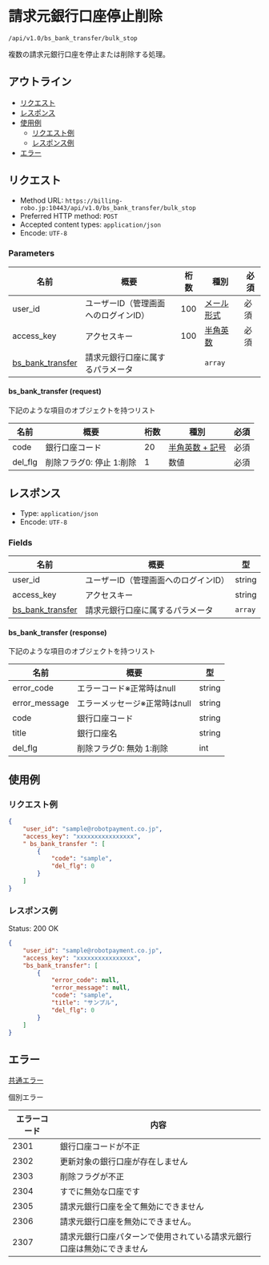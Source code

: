 # 請求元銀行口座停止削除

`/api/v1.0/bs_bank_transfer/bulk_stop`

複数の請求元銀行口座を停止または削除する処理。

## アウトライン

- [リクエスト](#リクエスト)
- [レスポンス](#レスポンス)
- [使用例](#使用例)
  - [リクエスト例](#リクエスト例)
  - [レスポンス例](#レスポンス例)
- [エラー](#エラー)

## リクエスト
- Method URL: `https://billing-robo.jp:10443/api/v1.0/bs_bank_transfer/bulk_stop`
- Preferred HTTP method: `POST`
- Accepted content types: `application/json`
- Encode: `UTF-8`

### Parameters

| 名前                                        | 概要                                 | 桁数 | 種別                              | 必須 |
| ------------------------------------------- | ------------------------------------ | ---- | --------------------------------- | ---- |
| user_id                                     | ユーザーID（管理画面へのログインID） | 100  | [メール形式](/README.md#種別) | 必須 |
| access_key                                  | アクセスキー                         | 100  | [半角英数](/README.md#種別)   | 必須 |
| [bs_bank_transfer](#bsbanktransfer-request) | 請求元銀行口座に属するパラメータ     |      | `array`         |      |

#### bs_bank_transfer (request)

<!-- 要素が多くないものは detail, summaryタグを使わない (なくても見やすくため) -->

下記のような項目のオブジェクトを持つリスト

| 名前    | 概要                     | 桁数 | 種別                                   | 必須 |
| ------- | ------------------------ | ---- | -------------------------------------- | ---- |
| code    | 銀行口座コード           | 20   | [半角英数 + 記号](/README.md#種別) | 必須 |
| del_flg | 削除フラグ0: 停止 1:削除 | 1    | 数値                                   | 必須 |


## レスポンス

- Type: `application/json`
- Encode: `UTF-8`

### Fields

| 名前                                         | 概要                                 | 型                        |
| -------------------------------------------- | ------------------------------------ | ------------------------- |
| user_id                                      | ユーザーID（管理画面へのログインID） | string                    |
| access_key                                   | アクセスキー                         | string                    |
| [bs_bank_transfer](#bsbanktransfer-response) | 請求元銀行口座に属するパラメータ     | `array` |

#### bs_bank_transfer (response)

<!-- 要素が多くないものは detail, summaryタグを使わない (なくても見やすくため) -->

下記のような項目のオブジェクトを持つリスト

| 名前          | 概要                          | 型     |
| ------------- | ----------------------------- | ------ |
| error_code    | エラーコード※正常時はnull     | string |
| error_message | エラーメッセージ※正常時はnull | string |
| code          | 銀行口座コード                | string |
| title         | 銀行口座名                    | string |
| del_flg       | 削除フラグ0: 無効 1:削除      | int    |


## 使用例

### リクエスト例

```json
{
    "user_id": "sample@robotpayment.co.jp",
    "access_key": "xxxxxxxxxxxxxxxx",
    " bs_bank_transfer ": [
        {
            "code": "sample",
            "del_flg": 0
        }
    ]
}
```

### レスポンス例

Status: 200 OK

```json
{
    "user_id": "sample@robotpayment.co.jp",
    "access_key": "xxxxxxxxxxxxxxxx",
    "bs_bank_transfer": [
        {
            "error_code": null,
            "error_message": null,
            "code": "sample",
            "title": "サンプル",
            "del_flg": 0
        }
    ]
}
```

## エラー

[共通エラー](/README.md#共通エラー)

個別エラー

| エラーコード | 内容                                                                   |
| ------------ | ---------------------------------------------------------------------- |
| 2301         | 銀行口座コードが不正                                                   |
| 2302         | 更新対象の銀行口座が存在しません                                       |
| 2303         | 削除フラグが不正                                                       |
| 2304         | すでに無効な口座です                                                   |
| 2305         | 請求元銀行口座を全て無効にできません                                   |
| 2306         | 請求元銀行口座を無効にできません。                                     |
| 2307         | 請求元銀行口座パターンで使用されている請求元銀行口座は無効にできません |